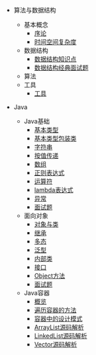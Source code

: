 * 算法与数据结构
  * 基本概念    
    * [序论](notes/算法与数据结构/基本概念/序论.md)
    * [时间空间复杂度](notes/算法与数据结构/基本概念/时间空间复杂度.md)
  * 数据结构   
    * [数据结构知识点](notes/算法与数据结构/数据结构/数据结构知识点.md)
    * [数据结构经典面试题](notes/算法与数据结构/数据结构/数据结构经典面试题.md)
  * 算法
  * 工具
    * [工具](notes/算法与数据结构/工具/工具.md)


* Java
  * Java基础 
    * [基本类型](notes/Java/Java基础/基本类型.md)
    * [基本类型包装类](notes/Java/Java基础/基本类型包装类.md)
    * [字符串](notes/Java/Java基础/字符串.md)
    * [按值传递](notes/Java/Java基础/按值传递.md)
    * [数组](notes/Java/Java基础/数组.md)
    * [正则表达式](notes/Java/Java基础/正则表达式.md)
    * [运算符](notes/Java/Java基础/运算符.md)
    * [lambda表达式](notes/Java/Java基础/lambda表达式.md)
    * [异常](notes/Java/Java基础/异常.md)
    * [面试题](notes/Java/Java基础/面试题.md)
  * 面向对象   
    * [对象与类](notes/Java/面向对象/对象与类.md)
    * [继承](notes/Java/面向对象/继承.md)
    * [多态](notes/Java/面向对象/多态.md)
    * [泛型](notes/Java/面向对象/泛型.md)
    * [内部类](notes/Java/面向对象/内部类.md)
    * [接口](notes/Java/面向对象/接口.md)
    * [Object方法](notes/Java/面向对象/Object方法.md)
    * [面试题](notes/Java/面向对象/面试题.md)
  * Java容器
    * [概览](notes/Java/Java容器/概览.md)
    * [遍历容器的方法](notes/Java/Java容器/遍历容器的方法.md)
    * [容器中的设计模式](notes/Java/Java容器/容器中的设计模式.md)
    * [ArrayList源码解析](notes/Java/Java容器/ArrayList源码解析.md)
    * [LinkedList源码解析](notes/Java/Java容器/LinkedList源码解析.md)
    * [Vector源码解析](notes/Java/Java容器/Vector源码解析.md)
  
  

